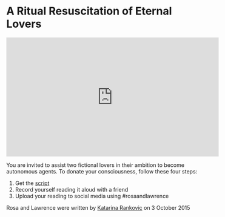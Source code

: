 # A Ritual Resuscitation of Eternal Lovers

<p align="center">
<iframe width="560" height="315" src="https://www.youtube.com/embed/eLJLbxW7fw0" title="YouTube video player" frameborder="0" allow="accelerometer; autoplay; clipboard-write; encrypted-media; gyroscope; picture-in-picture" allowfullscreen></iframe>
</p>

You are invited to assist two fictional lovers in their ambition to become autonomous agents. To donate your consciousness, follow these four steps:

1. Get the [script](/script.md)
2. Record yourself reading it aloud with a friend
3. Upload your reading to social media using #rosaandlawrence

Rosa and Lawrence were written by [Katarina Rankovic](https://www.katarinarankovic.art/) on 3 October 2015


